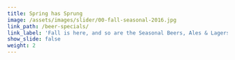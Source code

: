 ```yaml
---
title: Spring has Sprung
image: /assets/images/slider/00-fall-seasonal-2016.jpg
link_path: /beer-specials/
link_label: 'Fall is here, and so are the Seasonal Beers, Ales & Lagers!'
show_slide: false
weight: 2
---
```


